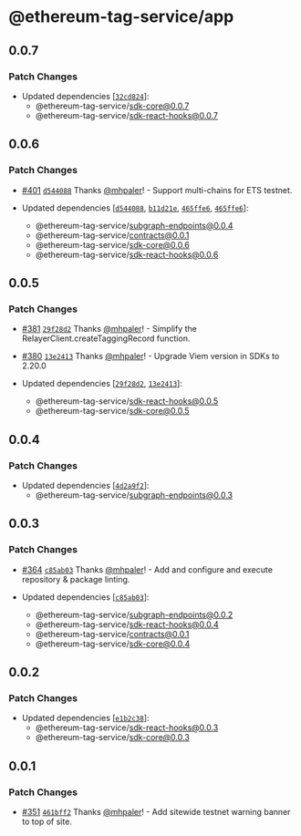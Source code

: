 # @ethereum-tag-service/app

## 0.0.7

### Patch Changes

- Updated dependencies [[`32cd824`](https://github.com/ethereum-tag-service/ets/commit/32cd82415e907e6d143281e2d9b5436d5a44fb1c)]:
  - @ethereum-tag-service/sdk-core@0.0.7
  - @ethereum-tag-service/sdk-react-hooks@0.0.7

## 0.0.6

### Patch Changes

- [#401](https://github.com/ethereum-tag-service/ets/pull/401) [`d544088`](https://github.com/ethereum-tag-service/ets/commit/d544088664ac78424d290ee417c85dd9bf205749) Thanks [@mhpaler](https://github.com/mhpaler)! - Support multi-chains for ETS testnet.

- Updated dependencies [[`d544088`](https://github.com/ethereum-tag-service/ets/commit/d544088664ac78424d290ee417c85dd9bf205749), [`b11d21e`](https://github.com/ethereum-tag-service/ets/commit/b11d21ea8ede9938442165da29550dfef405a658), [`465ffe6`](https://github.com/ethereum-tag-service/ets/commit/465ffe6a5d99a469e770d5118e231eccf3faa86f), [`465ffe6`](https://github.com/ethereum-tag-service/ets/commit/465ffe6a5d99a469e770d5118e231eccf3faa86f)]:
  - @ethereum-tag-service/subgraph-endpoints@0.0.4
  - @ethereum-tag-service/contracts@0.0.1
  - @ethereum-tag-service/sdk-core@0.0.6
  - @ethereum-tag-service/sdk-react-hooks@0.0.6

## 0.0.5

### Patch Changes

- [#381](https://github.com/ethereum-tag-service/ets/pull/381) [`29f28d2`](https://github.com/ethereum-tag-service/ets/commit/29f28d22ffdf412156afe76f1acc08aa72d5ce00) Thanks [@mhpaler](https://github.com/mhpaler)! - Simplify the RelayerClient.createTaggingRecord function.

- [#380](https://github.com/ethereum-tag-service/ets/pull/380) [`13e2413`](https://github.com/ethereum-tag-service/ets/commit/13e24136e3eae44404e3655c5a826465736452d0) Thanks [@mhpaler](https://github.com/mhpaler)! - Upgrade Viem version in SDKs to 2.20.0

- Updated dependencies [[`29f28d2`](https://github.com/ethereum-tag-service/ets/commit/29f28d22ffdf412156afe76f1acc08aa72d5ce00), [`13e2413`](https://github.com/ethereum-tag-service/ets/commit/13e24136e3eae44404e3655c5a826465736452d0)]:
  - @ethereum-tag-service/sdk-react-hooks@0.0.5
  - @ethereum-tag-service/sdk-core@0.0.5

## 0.0.4

### Patch Changes

- Updated dependencies [[`4d2a9f2`](https://github.com/ethereum-tag-service/ets/commit/4d2a9f27ab59017b87294573ebc5f5f5a08d22f7)]:
  - @ethereum-tag-service/subgraph-endpoints@0.0.3

## 0.0.3

### Patch Changes

- [#364](https://github.com/ethereum-tag-service/ets/pull/364) [`c85ab03`](https://github.com/ethereum-tag-service/ets/commit/c85ab033adbff506a27e0c747da01a0ac53e9f59) Thanks [@mhpaler](https://github.com/mhpaler)! - Add and configure and execute repository & package linting.

- Updated dependencies [[`c85ab03`](https://github.com/ethereum-tag-service/ets/commit/c85ab033adbff506a27e0c747da01a0ac53e9f59)]:
  - @ethereum-tag-service/subgraph-endpoints@0.0.2
  - @ethereum-tag-service/sdk-react-hooks@0.0.4
  - @ethereum-tag-service/contracts@0.0.1
  - @ethereum-tag-service/sdk-core@0.0.4

## 0.0.2

### Patch Changes

- Updated dependencies [[`e1b2c38`](https://github.com/ethereum-tag-service/ets/commit/e1b2c38f4c10b2f225d30354732004cf90620f1e)]:
  - @ethereum-tag-service/sdk-react-hooks@0.0.3
  - @ethereum-tag-service/sdk-core@0.0.3

## 0.0.1

### Patch Changes

- [#351](https://github.com/ethereum-tag-service/ets/pull/351) [`461bff2`](https://github.com/ethereum-tag-service/ets/commit/461bff23bcf29522b9d94fa4f3bd2524b4eac754) Thanks [@mhpaler](https://github.com/mhpaler)! - Add sitewide testnet warning banner to top of site.
